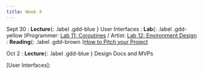```yaml
---
title: Week 4
---
```


Sept 30
: **Lecture**{: .label .gdd-blue }  User Interfaces
: **Lab**{: .label .gdd-yellow }Programmer: [Lab 11: Coroutines] / Artist: [Lab 12: Environment Design]
: **Reading**{: .label .gdd-brown }[How to Pitch your Project]

Oct 2
: **Lecture**{: .label .gdd-blue } Design Docs and MVPs

[User Interfaces]: 

[Design Docs and MVPs]: https://drive.google.com/file/d/1fxQ0rzlHSFVsqxYEvEBSafmvb5o2KdnO/view?usp=sharing

[Lab 11: Coroutines]: ./../pages/labs/lab11/lab11
[Lab 12: Environment Design]: ./../pages/labs/lab12/lab12

[How to Pitch your Project]: https://www.gamedeveloper.com/business/how-to-pitch-your-project-to-publishers 


